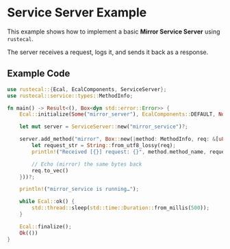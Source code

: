 # Service Server Example

This example shows how to implement a basic **Mirror Service Server** using `rustecal`.

The server receives a request, logs it, and sends it back as a response.

## Example Code

```rust
use rustecal::{Ecal, EcalComponents, ServiceServer};
use rustecal::service::types::MethodInfo;

fn main() -> Result<(), Box<dyn std::error::Error>> {
    Ecal::initialize(Some("mirror_server"), EcalComponents::DEFAULT, None)?;

    let mut server = ServiceServer::new("mirror_service")?;

    server.add_method("mirror", Box::new(|method: MethodInfo, req: &[u8]| {
        let request_str = String::from_utf8_lossy(req);
        println!("Received [{}] request: {}", method.method_name, request_str);

        // Echo (mirror) the same bytes back
        req.to_vec()
    }))?;

    println!("mirror_service is running…");

    while Ecal::ok() {
        std::thread::sleep(std::time::Duration::from_millis(500));
    }

    Ecal::finalize();
    Ok(())
}
```
